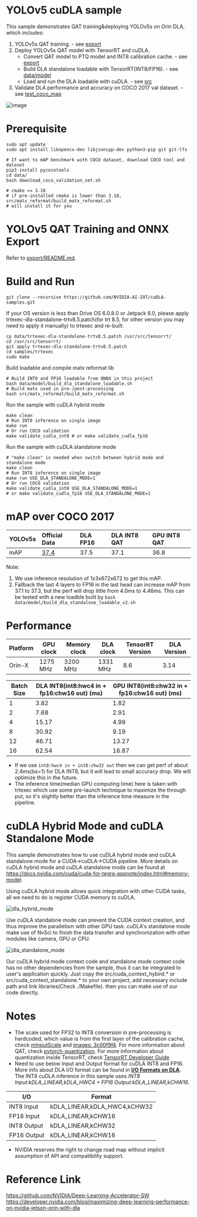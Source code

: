 # YOLOv5 cuDLA sample

This sample demonstrates QAT training&deploying YOLOv5s on Orin DLA, which includes:
1. YOLOv5s QAT training. - see [export](./export)
2. Deploy YOLOv5s QAT model with TensorRT and cuDLA.
    - Convert QAT model to PTQ model and INT8 calibration cache. - see [export](./export)
    - Build DLA standalone loadable with TensorRT(INT8/FP16). - see [data/model](./data/model)
    - Load and run the DLA loadable with cuDLA. - see [src](./src)
3. Validate DLA performance and accuracy on COCO 2017 val dataset. - see [test_coco_map](./test_coco_map.py)

![image](./data/images/coco_detect.jpg)
# Prerequisite

```
sudo apt update
sudo apt install libopencv-dev libjsoncpp-dev python3-pip git git-lfs

# If want to mAP benchmark with COCO dataset, download COCO tool and dataset 
pip3 install pycocotools
cd data/
bash download_coco_validation_set.sh

# cmake >= 3.18
# if pre-installed cmake is lower than 3.18, src/matx_reformat/build_matx_reformat.sh
# will install it for you

```

# YOLOv5 QAT Training and ONNX Export

Refer to [export/README.md](./export/README.md).

# Build and Run

```
git clone --recursive https://github.com/NVIDIA-AI-IOT/cuDLA-samples.git
```

If your OS version is less than Drive OS 6.0.8.0 or Jetpack 6.0, please apply trtexec-dla-standalone-trtv8.5.patch(for trt 8.5, for other version you may need to apply it manually) to trtexec and re-built.

```
cp data/trtexec-dla-standalone-trtv8.5.patch /usr/src/tensorrt/
cd /usr/src/tensorrt/
git apply trtexec-dla-standalone-trtv8.5.patch
cd samples/trtexec
sudo make
```

Build loadable and compile matx reformat lib
```
# Build INT8 and FP16 loadable from ONNX in this project
bash data/model/build_dla_standalone_loadable.sh
# Build matx used in pre-/post-processing
bash src/matx_reformat/build_matx_reformat.sh
```

Run the sample with cuDLA hybrid mode
```
make clean
# Run INT8 inference on single image
make run
# Or run COCO validation
make validate_cudla_int8 # or make validate_cudla_fp16
```

Run the sample with cuDLA standalone mode
```
# "make clean" is needed when switch between hybrid mode and standalone mode
make clean
# Run INT8 inference on single image
make run USE_DLA_STANDALONE_MODE=1
# Or run COCO validation
make validate_cudla_int8 USE_DLA_STANDALONE_MODE=1
# or make validate_cudla_fp16 USE_DLA_STANDALONE_MODE=1
```

# mAP over COCO 2017

|YOLOv5s |Official Data|DLA FP16|DLA INT8 QAT|GPU INT8 QAT|
|:----|:----|:----|:----|:----|
|mAP|[37.4](https://github.com/ultralytics/yolov5#pretrained-checkpoints)|37.5|37.1|36.8|

Note: 
1. We use inference resolution of 1x3x672x672 to get this mAP.
2. Fallback the last 4 layers to FP16 in the last head can increase mAP from 37.1 to 37.3, but the perf will drop little from 4.0ms to 4.46ms. This can be tested with a new loadble built by `bash data/model/build_dla_standalone_loadable_v2.sh `

# Performance

| Platform | GPU clock | Memory clock | DLA clock | TensorRT Version | DLA Version |
| --- | --- | --- | --- | --- | --- |
| Orin-X | 1275 MHz | 3200 MHz | 1331 MHz | 8.6 | 3.14 |

| Batch Size | DLA INT8(int8:hwc4 in + fp16:chw16 out) (ms) | GPU INT8(int8:chw32 in + fp16:chw16 out) (ms) |
| ---------- | --------------------------------------- | ---------------------------------------- |
| 1          | 3.82                              | 1.82                               |
| 2          | 7.68                             | 2.91                               |
| 4          | 15.17                             | 4.99                               |
| 8          | 30.92                              | 9.19                               |
| 12         | 46.71                             | 13.27                               |
| 16         | 62.54                             | 16.87                              |

- If we use `int8:hwc4 in + int8:chw32 out` then we can get perf of about 2.4ms(bs=1) for DLA INT8, but it will lead to small accuracy drop. We will optimize this in the future.
- The inference time(median GPU computing time) here is taken with trtexec which use some pre-launch technique to maximize the through put, so it's slightly better than the inference time measure in the pipeline.

# cuDLA Hybrid Mode and cuDLA Standalone Mode

This sample demonstrates how to use cuDLA hybrid mode and cuDLA standalone mode for a CUDA->cuDLA->CUDA pipeline. More details on cuDLA hybrid mode and cuDLA standalone mode can be found at https://docs.nvidia.com/cuda/cuda-for-tegra-appnote/index.html#memory-model.

Using cuDLA hybrid mode allows quick integration with other CUDA tasks, all we need to do is register CUDA memory to cuDLA.

![dla_hybrid_mode](./data/images/dla_hybrid_mode.png)

Use cuDLA standalone mode can prevent the CUDA context creation, and thus improve the parallelism with other GPU task. cuDLA's standalone mode make use of NvSci to finish the data transfer and synchronization with other modules like camera, GPU or CPU.

![dla_standalone_mode](./data/images/dla_standalone_mode.png)

Our cuDLA hybrid mode context code and standalone mode context code has no other dependencies from the sample, thus it can be integrated to user's application quickly. Just copy the src/cuda_context_hybird.* or src/cuda_context_standalone.* to your own project, add necessary include path and link libraries(Check ./Makefile). then you can make use of our code directly.
# Notes

- The scale used for FP32 to INT8 conversion in pre-processing is hardcoded, which value is from the first layer of the calibration cache, check [mInputScale](./src/yolov5.h) and [images: 3c00f9f4](./data/model/qat2ptq.cache). For more information about QAT, check [pytorch-quantization](https://github.com/NVIDIA/TensorRT/tree/main/tools/pytorch-quantization). For more information about quantization inside TensorRT, check [TensorRT Developer Guide](https://docs.nvidia.com/deeplearning/tensorrt/developer-guide/index.html#working-with-int8)
- Need to use below Input and Output format for cuDLA INT8 and FP16. More info about DLA I/O format can be found in **[I/O Formats on DLA](https://docs.nvidia.com/deeplearning/tensorrt/developer-guide/index.html#restrictions-with-dla)**. 
The INT8 cuDLA inference in this sample uses _INT8 Input:kDLA_LINEAR,kDLA_HWC4 + FP16 Output:kDLA_LINEAR,kCHW16_. 

| I/O          |  Format            |
| -------------| -------------------|
| INT8 Input   | kDLA_LINEAR,kDLA_HWC4,kCHW32 |
| FP16 Input   | kDLA_LINEAR,kCHW16 |
| INT8 Output  | kDLA_LINEAR,kCHW32 |
| FP16 Output  | kDLA_LINEAR,kCHW16 |

- NVIDIA reserves the right to change road map without implicit assumption of API and compatibility support.

# Reference Link
https://github.com/NVIDIA/Deep-Learning-Accelerator-SW  
https://developer.nvidia.com/blog/maximizing-deep-learning-performance-on-nvidia-jetson-orin-with-dla 
